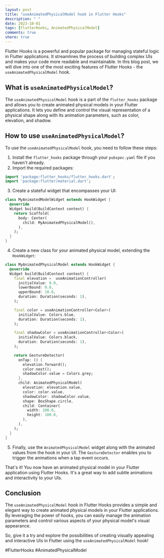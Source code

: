 ```yaml
---
layout: post
title: "useAnimatedPhysicalModel hook in Flutter Hooks"
description: " "
date: 2023-10-01
tags: [FlutterHooks, AnimatedPhysicalModel]
comments: true
share: true
---
```


Flutter Hooks is a powerful and popular package for managing stateful logic in Flutter applications. It streamlines the process of building complex UIs and makes your code more readable and maintainable. In this blog post, we will dive into one of the most exciting features of Flutter Hooks - the `useAnimatedPhysicalModel` hook.

## What is `useAnimatedPhysicalModel`?

The `useAnimatedPhysicalModel` hook is a part of the `flutter_hooks` package and allows you to create animated physical models in your Flutter applications. It lets you define and control the visual representation of a physical shape along with its animation parameters, such as color, elevation, and shadow.

## How to use `useAnimatedPhysicalModel`?

To use the `useAnimatedPhysicalModel` hook, you need to follow these steps:

1. Install the `flutter_hooks` package through your `pubspec.yaml` file if you haven't already.
2. Import the required packages:
```dart
import 'package:flutter_hooks/flutter_hooks.dart';
import 'package:flutter/material.dart';
```
3. Create a stateful widget that encompasses your UI:
```dart
class MyAnimatedModelWidget extends HookWidget {
  @override
  Widget build(BuildContext context) {
    return Scaffold(
      body: Center(
        child: MyAnimatedPhysicalModel(),
      ),
    );
  }
}
```
4. Create a new class for your animated physical model, extending the `HookWidget`:
```dart
class MyAnimatedPhysicalModel extends HookWidget {
  @override
  Widget build(BuildContext context) {
    final elevation =  useAnimationController(
      initialValue: 0.0,
      lowerBound: 0.0,
      upperBound: 10.0,
      duration: Duration(seconds: 1),
    );

    final color = useAnimationController<Color>(
      initialValue: Colors.blue,
      duration: Duration(seconds: 1),
    );

    final shadowColor = useAnimationController<Color>(
      initialValue: Colors.black,
      duration: Duration(seconds: 1),
    );

    return GestureDetector(
      onTap: () {
        elevation.forward();
        color.next();
        shadowColor.value = Colors.grey;
      },
      child: AnimatedPhysicalModel(
        elevation: elevation.value,
        color: color.value,
        shadowColor: shadowColor.value,
        shape: BoxShape.circle,
        child: Container(
          width: 100.0,
          height: 100.0,
        ),
      ),
    );
  }
}
```
5. Finally, use the `AnimatedPhysicalModel` widget along with the animated values from the hook in your UI. The `GestureDetector` enables you to trigger the animations when a tap event occurs.

That's it! You now have an animated physical model in your Flutter application using Flutter Hooks. It's a great way to add subtle animations and interactivity to your UIs.

## Conclusion

The `useAnimatedPhysicalModel` hook in Flutter Hooks provides a simple and elegant way to create animated physical models in your Flutter applications. By leveraging the power of hooks, you can easily manage the animation parameters and control various aspects of your physical model's visual appearance.

So, give it a try and explore the possibilities of creating visually appealing and interactive UIs in Flutter using the `useAnimatedPhysicalModel` hook!

#FlutterHooks #AnimatedPhysicalModel